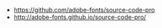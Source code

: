 
  - https://github.com/adobe-fonts/source-code-pro
  - http://adobe-fonts.github.io/source-code-pro/
